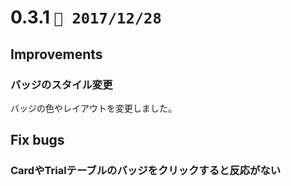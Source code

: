 0.3.1   `📅 2017/12/28` 
===============================

## Improvements

### バッジのスタイル変更

バッジの色やレイアウトを変更しました。


## Fix bugs

### CardやTrialテーブルのバッジをクリックすると反応がない
